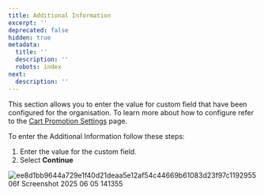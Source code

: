 ```yaml
---
title: Additional Information
excerpt: ''
deprecated: false
hidden: true
metadata:
  title: ''
  description: ''
  robots: index
next:
  description: ''
---
```

This section allows you to enter the value for custom field that have been configured for the organisation. To learn more about how to configure refer to the [Cart Promotion Settings](https://docs.capillarytech.com/docs/cart-promotion-settings) page.

To enter the Additional Information follow these steps:

1. Enter the value for the custom field.
2. Select **Continue**

![ee8d1bb9644a729e1f40d21deaa5e12af54c44669b61083d23f97c119295506f Screenshot 2025 06 05 141355](https://files.readme.io/ee8d1bb9644a729e1f40d21deaa5e12af54c44669b61083d23f97c119295506f-Screenshot_2025-06-05_141355.png)